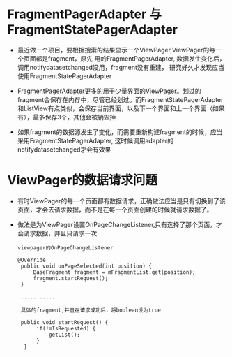 # FragmentPagerAdapter 与 FragmentStatePagerAdapter

- 最近做一个项目，要根据搜索的结果显示一个ViewPager,ViewPager的每一个页面都是fragment，原先 用的FragmentPagerAdapter, 数据发生变化后，调用notifydatasetchanged没用，fragment没有重建， 研究好久才发现应当使用FragmentStatePagerAdapter

- FragmentPagerAdapter更多的用于少量界面的ViewPager。划过的fragment会保存在内存中，尽管已经划过。而FragmentStatePagerAdapter和ListView有点类似，会保存当前界面，以及下一个界面和上一个界面（如果有），最多保存3个，其他会被销毁掉

- 如果fragment的数据源发生了变化，而需要重新构建fragment的时候，应当采用FragmentStatePagerAdapter, 这时候调用adapter的notifydatasetchanged才会有效果

# ViewPager的数据请求问题

- 有时ViewPager的每一个页面都有数据请求，正确做法应当是只有切换到了该页面，才会去请求数据，而不是在每一个页面创建的时候就请求数据了。

- 做法是为ViewPager设置OnPageChangeListener,只有选择了那个页面，才会请求数据，并且只请求一次

  ```
  viewpager的OnPageChangeListener

  @Override
   public void onPageSelected(int position) {
       BaseFragment fragment = mFragmentList.get(position);
       fragment.startRequest();
   }

   ...........

   具体的fragment,并且在请求成功后，将boolean设为true

   public void startRequest() {
        if(!mIsRequested) {
            getList();
        }
    }
  ```
